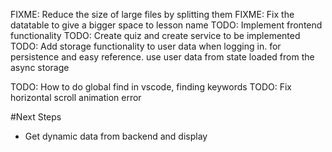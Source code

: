 FIXME: Reduce the size of large files by splitting them
FIXME: Fix the datatable to give a bigger space to lesson name
TODO: Implement frontend functionality
TODO: Create quiz and create service to be implemented
TODO: Add storage functionality to user data when logging in. for persistence and easy reference. use user data from state loaded from the async storage

TODO: How to do global find in vscode, finding keywords
TODO: Fix horizontal scroll animation error

#Next Steps

- Get dynamic data from backend and display
